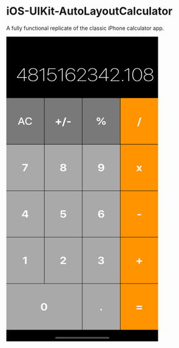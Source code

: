 # iOS-UIKit-AutoLayoutCalculator

A fully functional replicate of the classic iPhone calculator app. 

<img src="Pictures/calculator.png" alt="alt text" width=400 height=800>
